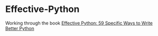 # Effective-Python

Working through the book [Effective Python: 59 Specific Ways to Write Better Python](https://github.com/anjijava16/HadoopRelatedBooks/blob/master/Effective%20Python%20By%20Brett%20Slatkin%202015%20Addison%20Wesly.pdf)
